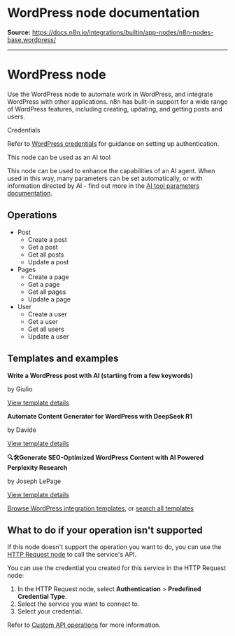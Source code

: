 # WordPress node documentation

**Source:** https://docs.n8n.io/integrations/builtin/app-nodes/n8n-nodes-base.wordpress/

---

# WordPress node

Use the WordPress node to automate work in WordPress, and integrate WordPress with other applications. n8n has built-in support for a wide range of WordPress features, including creating, updating, and getting posts and users.

Credentials

Refer to [WordPress credentials](../../credentials/wordpress/) for guidance on setting up authentication.

This node can be used as an AI tool

This node can be used to enhance the capabilities of an AI agent. When used in this way, many parameters can be set automatically, or with information directed by AI - find out more in the [AI tool parameters documentation](../../../../advanced-ai/examples/using-the-fromai-function/).

## Operations

- Post
  - Create a post
  - Get a post
  - Get all posts
  - Update a post
- Pages
  - Create a page
  - Get a page
  - Get all pages
  - Update a page
- User
  - Create a user
  - Get a user
  - Get all users
  - Update a user

## Templates and examples

**Write a WordPress post with AI (starting from a few keywords)**

by Giulio

[View template details](https://n8n.io/workflows/2187-write-a-wordpress-post-with-ai-starting-from-a-few-keywords/)

**Automate Content Generator for WordPress with DeepSeek R1**

by Davide

[View template details](https://n8n.io/workflows/2813-automate-content-generator-for-wordpress-with-deepseek-r1/)

**🔍🛠️Generate SEO-Optimized WordPress Content with AI Powered Perplexity Research**

by Joseph LePage

[View template details](https://n8n.io/workflows/3291-generate-seo-optimized-wordpress-content-with-ai-powered-perplexity-research/)

[Browse WordPress integration templates](https://n8n.io/integrations/wordpress/), or [search all templates](https://n8n.io/workflows/)

## What to do if your operation isn't supported

If this node doesn't support the operation you want to do, you can use the [HTTP Request node](../../core-nodes/n8n-nodes-base.httprequest/) to call the service's API.

You can use the credential you created for this service in the HTTP Request node:

1. In the HTTP Request node, select **Authentication** > **Predefined Credential Type**.
2. Select the service you want to connect to.
3. Select your credential.

Refer to [Custom API operations](../../../custom-operations/) for more information.

